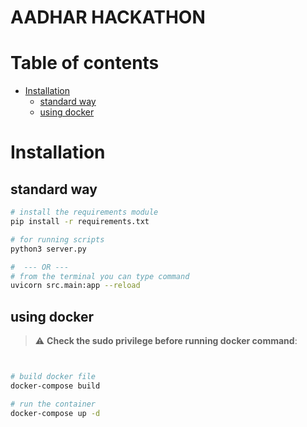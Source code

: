# AADHAR HACKATHON

Table of contents
=================


<!--ts-->  
   * [Installation](#installation)
      * [standard way](#standardway)
      * [using docker](#using-docker)
<!--te-->


Installation
============


standard way
------------

```bash
# install the requirements module
pip install -r requirements.txt

# for running scripts
python3 server.py

#  --- OR --- 
# from the terminal you can type command
uvicorn src.main:app --reload
```

using docker
------------

> :warning: **Check the sudo privilege before running docker command**:

```bash


# build docker file 
docker-compose build

# run the container 
docker-compose up -d

```
